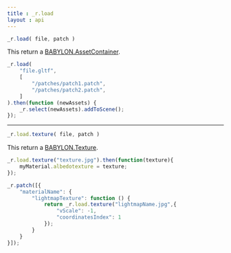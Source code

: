 ```yaml
---
title : _r.load 
layout : api
---
```


```js
_r.load( file, patch )
```

This return a [BABYLON.AssetContainer](https://doc.babylonjs.com/api/classes/babylon.assetcontainer).

```javascript
_r.load(
    "file.gltf",
    [
        "/patches/patch1.patch",
        "/patches/patch2.patch",
    ]
).then(function (newAssets) {
    _r.select(newAssets).addToScene();
});
```

---

```js
_r.load.texture( file, patch )
```

This return a [BABYLON.Texture](https://doc.babylonjs.com/api/classes/babylon.texture).

```js
_r.load.texture("texture.jpg").then(function(texture){
    myMaterial.albedotexture = texture;
});
```

```js
_r.patch([{
    "materialName": {
        "lightmapTexture": function () {
            return _r.load.texture("lightmapName.jpg",{
                "vScale": -1,
                "coordinatesIndex": 1
            });
        }
    }
}]);
```


